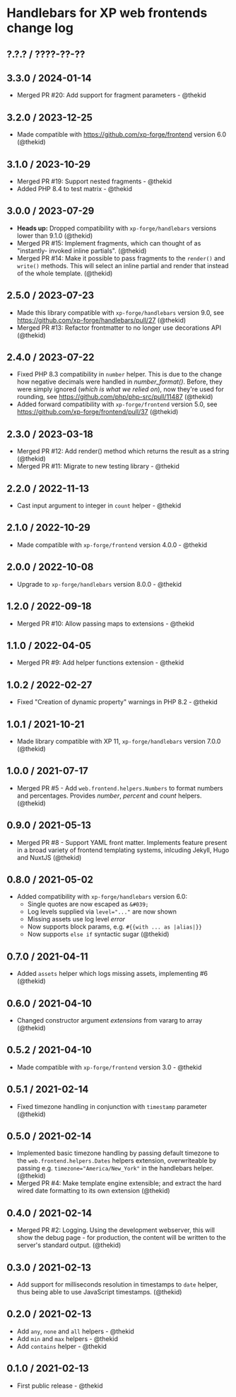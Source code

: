Handlebars for XP web frontends change log
==========================================

## ?.?.? / ????-??-??

## 3.3.0 / 2024-01-14

* Merged PR #20: Add support for fragment parameters - @thekid

## 3.2.0 / 2023-12-25

* Made compatible with https://github.com/xp-forge/frontend version 6.0
  (@thekid)

## 3.1.0 / 2023-10-29

* Merged PR #19: Support nested fragments - @thekid
* Added PHP 8.4 to test matrix - @thekid

## 3.0.0 / 2023-07-29

* **Heads up:** Dropped compatibility with `xp-forge/handlebars` versions
  lower than 9.1.0
  (@thekid)
* Merged PR #15: Implement fragments, which can thought of as "instantly-
  invoked inline partials".
  (@thekid)
* Merged PR #14: Make it possible to pass fragments to the `render()` and
  `write()` methods. This will select an inline partial and render that
  instead of the whole template.
  (@thekid)

## 2.5.0 / 2023-07-23

* Made this library compatible with `xp-forge/handlebars` version 9.0,
  see https://github.com/xp-forge/handlebars/pull/27
  (@thekid)
* Merged PR #13: Refactor frontmatter to no longer use decorations API
  (@thekid)

## 2.4.0 / 2023-07-22

* Fixed PHP 8.3 compatibility in `number` helper. This is due to the
  change how negative decimals were handled in *number_format()*. Before,
  they were simply ignored (*which is what we relied on*), now they're
  used for rounding, see https://github.com/php/php-src/pull/11487
  (@thekid)
* Added forward compatibility with `xp-forge/frontend` version 5.0, see
  https://github.com/xp-forge/frontend/pull/37
  (@thekid)

## 2.3.0 / 2023-03-18

* Merged PR #12: Add render() method which returns the result as a string
  (@thekid)
* Merged PR #11: Migrate to new testing library - @thekid

## 2.2.0 / 2022-11-13

* Cast input argument to integer in `count` helper - @thekid

## 2.1.0 / 2022-10-29

* Made compatible with `xp-forge/frontend` version 4.0.0 - @thekid

## 2.0.0 / 2022-10-08

* Upgrade to `xp-forge/handlebars` version 8.0.0 - @thekid

## 1.2.0 / 2022-09-18

* Merged PR #10: Allow passing maps to extensions - @thekid

## 1.1.0 / 2022-04-05

* Merged PR #9: Add helper functions extension - @thekid

## 1.0.2 / 2022-02-27

* Fixed "Creation of dynamic property" warnings in PHP 8.2 - @thekid

## 1.0.1 / 2021-10-21

* Made library compatible with XP 11, `xp-forge/handlebars` version
  7.0.0
  (@thekid)

## 1.0.0 / 2021-07-17

* Merged PR #5 - Add `web.frontend.helpers.Numbers` to format numbers
  and percentages. Provides *number*, *percent* and *count* helpers.
  (@thekid)

## 0.9.0 / 2021-05-13

* Merged PR #8 - Support YAML front matter. Implements feature present
  in a broad variety of frontend templating systems, inlcuding Jekyll,
  Hugo and NuxtJS
  (@thekid)

## 0.8.0 / 2021-05-02

* Added compatibility with `xp-forge/handlebars` version 6.0:
  - Single quotes are now escaped as `&#039;`
  - Log levels supplied via `level="..."` are now shown
  - Missing assets use log level *error*
  - Now supports block params, e.g. `#{{with ... as |alias|}}`
  - Now supports `else if` syntactic sugar
  (@thekid)

## 0.7.0 / 2021-04-11

* Added `assets` helper which logs missing assets, implementing #6
  (@thekid)

## 0.6.0 / 2021-04-10

* Changed constructor argument *extensions* from vararg to array
  (@thekid)

## 0.5.2 / 2021-04-10

* Made compatible with `xp-forge/frontend` version 3.0 - @thekid

## 0.5.1 / 2021-02-14

* Fixed timezone handling in conjunction with `timestamp` parameter
  (@thekid)

## 0.5.0 / 2021-02-14

* Implemented basic timezone handling by passing default timezone to
  the `web.frontend.helpers.Dates` helpers extension, overwriteable by
  passing e.g. `timezone="America/New_York"` in the handlebars helper.
  (@thekid)
* Merged PR #4: Make template engine extensible; and extract the hard
  wired date formatting to its own extension
  (@thekid)

## 0.4.0 / 2021-02-14

* Merged PR #2: Logging. Using the development webserver, this will show
  the debug page - for production, the content will be written to the
  server's standard output.
  (@thekid)

## 0.3.0 / 2021-02-13

* Add support for milliseconds resolution in timestamps to `date` helper,
  thus being able to use JavaScript timestamps.
  (@thekid)

## 0.2.0 / 2021-02-13

* Add `any`, `none` and `all` helpers - @thekid
* Add `min` and `max` helpers - @thekid
* Add `contains` helper - @thekid

## 0.1.0 / 2021-02-13

* First public release - @thekid
